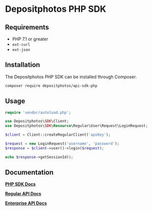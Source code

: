 # Depositphotos PHP SDK

## Requirements

* PHP 7.1 or greater
* `ext-curl`
* `ext-json`

## Installation
The Depositphotos PHP SDK can be installed through Composer.

```bash
composer require depositphotos/api-sdk-php
```

## Usage

```php
require 'vendor/autoload.php';
```

```php
use Depositphotos\SDK\Client;
use Depositphotos\SDK\Resource\Regular\User\Request\LoginRequest;

$client = Client::createRegularClient('apiKey');

$request = new LoginRequest('username', 'password');
$response = $client->user()->login($request);

echo $response->getSessionId();
```

## Documentation
[**PHP SDK Docs**](https://github.com/depositphotos/api-sdk-php/wiki)

[**Regular API Docs**](https://api.depositphotos.com/doc2)

[**Enterprise API Docs**](https://api.depositphotos.com/doc)
